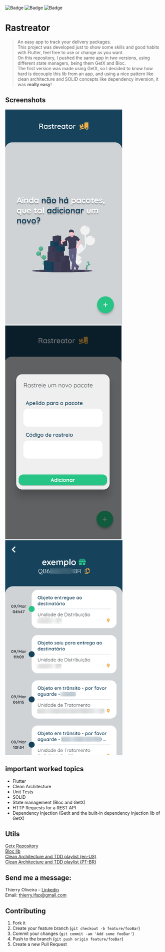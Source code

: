 ![Badge](https://img.shields.io/static/v1?label=flutter&message=nullsafety&color=blue&style=for-the-badge&logo=FLUTTER)
![Badge](https://img.shields.io/static/v1?label=flutter&message=GetX&color=blue&style=for-the-badge&logo=FLUTTER)
![Badge](https://img.shields.io/static/v1?label=flutter&message=Bloc&color=blue&style=for-the-badge&logo=FLUTTER)

# Rastreator
> An easy app to track your delivery packages.  
>This project was developed just to show some skills and good habits with Flutter, feel free to use or change as you want.  
> On this repository, I pushed the same app in two versions, using different state managers, being them GetX and Bloc.  
> The first version was made using GetX, so I decided to know how hard is decouple this lib from an app, and using a nice pattern like clean architecture and SOLID concepts like dependency inversion, it was **really easy**!


## Screenshots
![HomePage](/screenshots/home.png)  
![Add new package](/screenshots/dialog_add_package.png)  
![Track info](/screenshots/track_info.png)  

## important worked topics

* Flutter
* Clean Architecture
* Unit Tests
* SOLID
* State management (Bloc and GetX)
* HTTP Requests for a REST API
* Dependency Injection (GetIt and the built-in dependency injection lib of GetX)

    
## Utils
[Getx Repository](https://github.com/jonataslaw/getx)  
[Bloc lib](https://bloclibrary.dev/)  
[Clean Architecture and TDD playlist (en-US)](https://www.youtube.com/watch?v=KjE2IDphA_U&list=PLB6lc7nQ1n4iYGE_khpXRdJkJEp9WOech)  
[Clean Architecture and TDD playlist (PT-BR) ](https://www.youtube.com/watch?v=odr59ZAx-IU&list=PLnFA4SZ9y0T5FA2dFdNh6NLD6Rm6GB6x7)
 
## Send me a message:

 Thierry Oliveira – [Linkedin](https://www.linkedin.com/in/thierry-oliveira/)  
 Email: thierry.ifsp@gmail.com

## Contributing

1. Fork it
2. Create your feature branch (`git checkout -b feature/fooBar`)
3. Commit your changes (`git commit -am 'Add some fooBar'`)
4. Push to the branch (`git push origin feature/fooBar`)
5. Create a new Pull Request
